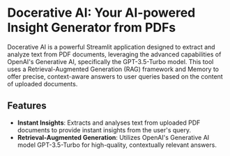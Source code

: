 # Docerative AI: Your AI-powered Insight Generator from PDFs

Docerative AI is a powerful Streamlit application designed to extract and analyze text from PDF documents, leveraging the advanced capabilities of OpenAI's Generative AI, 
specifically the GPT-3.5-Turbo model. This tool uses a Retrieval-Augmented Generation (RAG) framework and Memory to offer precise, context-aware answers to user queries based on the content of uploaded documents.

## Features

- **Instant Insights**: Extracts and analyses text from uploaded PDF documents to provide instant insights from the user's query.
- **Retrieval-Augmented Generation**: Utilizes OpenAI's Generative AI model GPT-3.5-Turbo for high-quality, contextually relevant answers.
